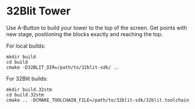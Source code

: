 # 32Blit Tower
Use A-Button to build your tower to the top of the screen.
Get points with new stage, positioning the blocks exactly and reaching the top.

For local builds:
```
mkdir build
cd build
cmake -D32BLIT_DIR=/path/to/32blit-sdk/ ..
```

For 32Blit builds:
```
mkdir build.32stm
cd build.32stm
cmake .. -DCMAKE_TOOLCHAIN_FILE=/path/to/32blit-sdk/32blit.toolchain

```
